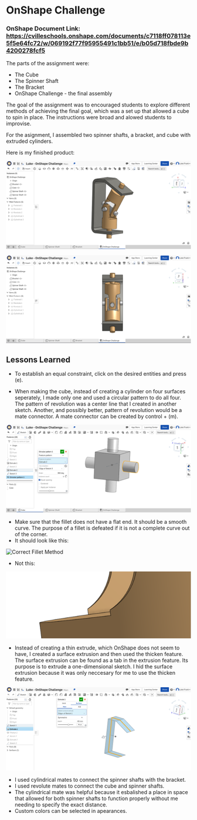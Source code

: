 # OnShape Challenge
### OnShape Document Link: https://cvilleschools.onshape.com/documents/c7118ff078113e5f5e64fc72/w/069192f77f95955491c1bb51/e/b05d718fbde9b4200278fcf5
The parts of the assignment were:
* The Cube
* The Spinner Shaft
* The Bracket
* OnShape Challenge - the final assembly

The goal of the assignment was to encouraged students to explore different methods of achieving the final goal, which was a set up that allowed a cube to spin in place. The instructions were broad and alowed students to improvise.

For the asignment, I assembled two spinner shafts, a bracket, and cube with extruded cylinders. 

Here is my finished product:

![OnShape Challenge Side Picture](/OnShape_Challenge/Media/Luke-Engineering_III-OnShape_Challenge-OnShape_Challenge_Side_Picture.png)

![Onshape Challenge Front Picture](/OnShape_Challenge/Media/Luke-Engineering_III-OnShape_Challenge-OnShape_Challenge_Front_Picture.png)

## Lessons Learned

* To establish an equal constraint, click on the desired entities and press (e).

* When making the cube, instead of creating a cylinder on four surfaces seperately, I made only one and used a circular pattern to do all four. The pattern of revolution was a center line that I created in another sketch. Another, and possibly better, pattern of revolution would be a mate connector. A mate connector can be created by control + (m).

![Cylinder Circular Pattern](/OnShape_Challenge/Media/Luke-Engineering_III-OnShape_Challenge-Cylinder_Revolute_Pattern.png)

* Make sure that the fillet does not have a flat end. It should be a smooth curve. The purpose of a fillet is defeated if it is not a complete curve out of the corner.
* It should look like this:

![Correct Fillet Method](/OnShape_Challenge/Media/Luke-Engineering_III-OnShape_Challenge-Surface_Correct_Fillet_Method.png)

* Not this:

![Incorrect Fillet Method](/OnShape_Challenge/Media/Luke-Engineering_III-OnShape_Challenge-Surface_Incorrect_Fillet_Method.png)

* Instead of creating a thin extrude, which OnShape does not seem to have, I created a surface extrusion and then used the thicken feature. The surface extrusion can be found as a tab in the extrusion feature. Its purpose is to extrude a one-dimensional sketch. I hid the surface extrusion because it was only neccesary for me to use the thicken feature.

![Surface Extrude Feature](/OnShape_Challenge/Media/Luke-Engineering_III-OnShape_Challenge-Surface_Extrude_Feature.png)

* I used cylindrical mates to connect the spinner shafts with the bracket.
* I used revolute mates to connect the cube and spinner shafts.
* The cylindrical mate was helpful because it esbalished a place in space that allowed for both spinner shafts to function properly without me needing to specify the exact distance.
* Custom colors can be selected in apearances.
